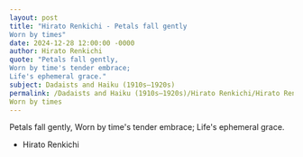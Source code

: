```yaml
---
layout: post
title: "Hirato Renkichi - Petals fall gently
Worn by times"
date: 2024-12-28 12:00:00 -0000
author: Hirato Renkichi
quote: "Petals fall gently,
Worn by time's tender embrace;
Life's ephemeral grace."
subject: Dadaists and Haiku (1910s–1920s)
permalink: /Dadaists and Haiku (1910s–1920s)/Hirato Renkichi/Hirato Renkichi - Petals fall gently
Worn by times
---
```


Petals fall gently,
Worn by time's tender embrace;
Life's ephemeral grace.

- Hirato Renkichi
